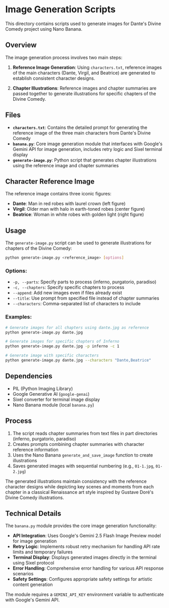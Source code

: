 # Image Generation Scripts

This directory contains scripts used to generate images for Dante's Divine Comedy project using Nano Banana.

## Overview

The image generation process involves two main steps:

1. **Reference Image Generation**: Using `characters.txt`, reference images of the main characters (Dante, Virgil, and Beatrice) are generated to establish consistent character designs.

2. **Chapter Illustrations**: Reference images and chapter summaries are passed together to generate illustrations for specific chapters of the Divine Comedy.

## Files

- **`characters.txt`**: Contains the detailed prompt for generating the reference image of the three main characters from Dante's Divine Comedy
- **`banana.py`**: Core image generation module that interfaces with Google's Gemini API for image generation, includes retry logic and Sixel terminal display
- **`generate-image.py`**: Python script that generates chapter illustrations using the reference image and chapter summaries

## Character Reference Image

The reference image contains three iconic figures:
- **Dante**: Man in red robes with laurel crown (left figure)
- **Virgil**: Older man with halo in earth-toned robes (center figure)  
- **Beatrice**: Woman in white robes with golden light (right figure)

## Usage

The `generate-image.py` script can be used to generate illustrations for chapters of the Divine Comedy:

```bash
python generate-image.py <reference_image> [options]
```

### Options:
- `-p, --parts`: Specify parts to process (inferno, purgatorio, paradiso)
- `-c, --chapters`: Specify specific chapters to process
- `--append`: Add new images even if files already exist
- `--title`: Use prompt from specified file instead of chapter summaries
- `--characters`: Comma-separated list of characters to include

### Examples:

```bash
# Generate images for all chapters using dante.jpg as reference
python generate-image.py dante.jpg

# Generate images for specific chapters of Inferno
python generate-image.py dante.jpg -p inferno -c 1

# Generate image with specific characters
python generate-image.py dante.jpg --characters "Dante,Beatrice"
```

## Dependencies

- PIL (Python Imaging Library)
- Google Generative AI (`google-genai`)
- Sixel converter for terminal image display
- Nano Banana module (local `banana.py`)

## Process

1. The script reads chapter summaries from text files in part directories (inferno, purgatorio, paradiso)
2. Creates prompts combining chapter summaries with character reference information
3. Uses the Nano Banana `generate_and_save_image` function to create illustrations
4. Saves generated images with sequential numbering (e.g., `01-1.jpg`, `01-2.jpg`)

The generated illustrations maintain consistency with the reference character designs while depicting key scenes and moments from each chapter in a classical Renaissance art style inspired by Gustave Doré's Divine Comedy illustrations.

## Technical Details

The `banana.py` module provides the core image generation functionality:

- **API Integration**: Uses Google's Gemini 2.5 Flash Image Preview model for image generation
- **Retry Logic**: Implements robust retry mechanism for handling API rate limits and temporary failures
- **Terminal Display**: Displays generated images directly in the terminal using Sixel protocol
- **Error Handling**: Comprehensive error handling for various API response scenarios
- **Safety Settings**: Configures appropriate safety settings for artistic content generation

The module requires a `GEMINI_API_KEY` environment variable to authenticate with Google's Gemini API.
